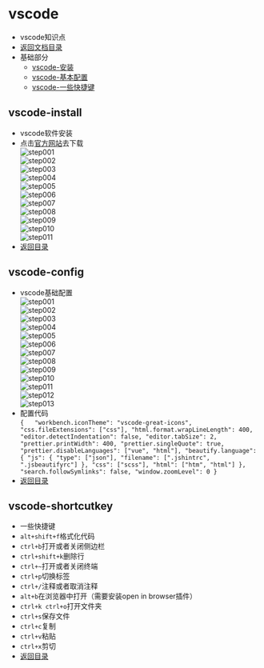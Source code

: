 # vscode

- vscode知识点
- [返回文档目录](README.md)
- 基础部分
  - [vscode-安装](##vscode-install)
  - [vscode-基本配置](##vscode-config)
  - [vscode-一些快捷键](##vscode-shortcutkey)

## vscode-install

- vscode软件安装
- 点击[官方网站](https://code.visualstudio.com/)去下载  
  ![step001](vscode/vs001.png)  
  ![step002](vscode/vs002.png)  
  ![step003](vscode/vs003.png)  
  ![step004](vscode/vs004.png)  
  ![step005](vscode/vs005.png)  
  ![step006](vscode/vs006.png)  
  ![step007](vscode/vs007.png)  
  ![step008](vscode/vs008.png)  
  ![step009](vscode/vs009.png)  
  ![step010](vscode/vs010.png)  
  ![step011](vscode/vs011.png)  
- [返回目录](#vscode)

## vscode-config

- vscode基础配置  
  ![step001](vscode/vs012.png)  
  ![step002](vscode/vs013.png)  
  ![step003](vscode/vs014.png)  
  ![step004](vscode/vs015.png)  
  ![step005](vscode/vs016.png)  
  ![step006](vscode/vs017.png)  
  ![step007](vscode/vs018.png)  
  ![step008](vscode/vs019.png)  
  ![step009](vscode/vs020.png)  
  ![step010](vscode/vs021.png)  
  ![step011](vscode/vs022.png)  
  ![step012](vscode/vs023.png)  
  ![step013](vscode/vs024.png)  
- 配置代码  
  `{  
  "workbench.iconTheme": "vscode-great-icons",
  "css.fileExtensions": ["css"],
  "html.format.wrapLineLength": 400,
  "editor.detectIndentation": false,
  "editor.tabSize": 2,
  "prettier.printWidth": 400,
  "prettier.singleQuote": true,
  "prettier.disableLanguages": ["vue", "html"],
  "beautify.language": {
    "js": {
      "type": ["json"],
      "filename": [".jshintrc", ".jsbeautifyrc"]
    },
    "css": ["scss"],
    "html": ["htm", "html"]
  },
  "search.followSymlinks": false,
  "window.zoomLevel": 0
}`
- [返回目录](#vscode)
  
## vscode-shortcutkey

- 一些快捷键
- `alt+shift+f`格式化代码
- `ctrl+b`打开或者关闭侧边栏
- `ctrl+shift+k`删除行
- `ctrl+~`打开或者关闭终端
- `ctrl+p`切换标签
- `ctrl+/`注释或者取消注释
- `alt+b`在浏览器中打开（需要安装open in browser插件）
- `ctrl+k ctrl+o`打开文件夹
- `ctrl+s`保存文件
- `ctrl+c`复制
- `ctrl+v`粘贴
- `ctrl+x`剪切
- [返回目录](#vscode)